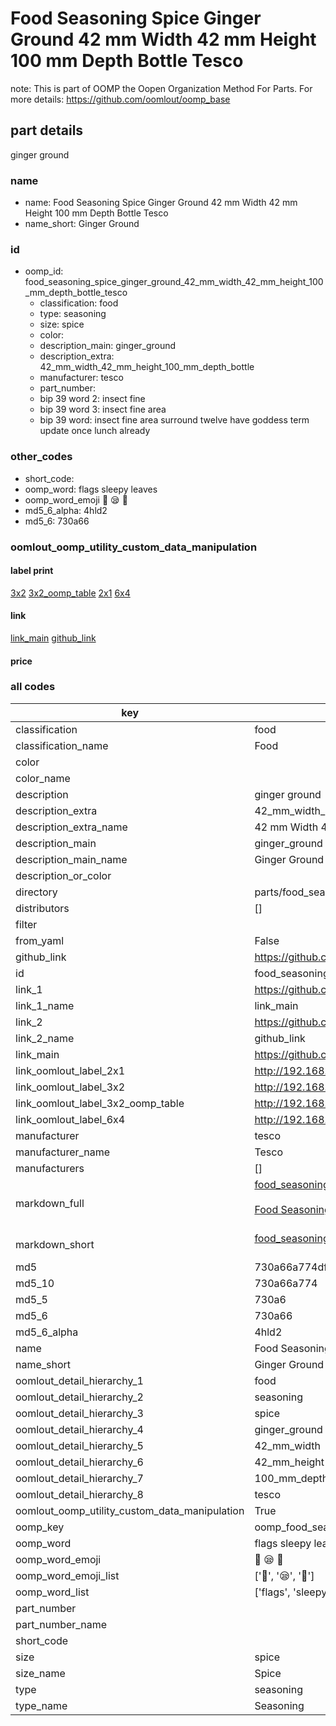 # Food Seasoning Spice Ginger Ground 42 mm Width 42 mm Height 100 mm Depth Bottle Tesco  

note: This is part of OOMP the Oopen Organization Method For Parts. For more details: https://github.com/oomlout/oomp_base

##  part details



ginger ground

### name
* name: Food Seasoning Spice Ginger Ground 42 mm Width 42 mm Height 100 mm Depth Bottle Tesco
* name_short: Ginger Ground
### id
* oomp_id: food_seasoning_spice_ginger_ground_42_mm_width_42_mm_height_100_mm_depth_bottle_tesco
  * classification: food
  * type: seasoning
  * size: spice
  * color: 
  * description_main: ginger_ground
  * description_extra: 42_mm_width_42_mm_height_100_mm_depth_bottle
  * manufacturer: tesco
  * part_number: 
  * bip 39 word 2: insect fine
  * bip 39 word 3: insect fine area
  * bip 39 word: insect fine area surround twelve have goddess term update once lunch already

### other_codes
* short_code: 
* oomp_word: flags sleepy leaves
* oomp_word_emoji :flags: :sleepy: :leaves:
* md5_6_alpha: 4hld2
* md5_6: 730a66






### oomlout_oomp_utility_custom_data_manipulation
#### label print
[3x2](http://192.168.1.245:1112/?label=oomp%204hld2)
[3x2_oomp_table](http://192.168.1.107:1112/?label=oomp%204hld2)
[2x1](http://192.168.1.242:1112/?label=oomp%204hld2)
[6x4](http://192.168.1.55:1112/?label=oomp%204hld2)    

#### link

[link_main](https://github.com/oomlout/oomlout_oomp_current_version_messy/tree/main/parts/food_seasoning_spice_ginger_ground_42_mm_width_42_mm_height_100_mm_depth_bottle_tesco) [github_link](https://github.com/oomlout/oomlout_oomp_part_src/tree/main/parts/food_seasoning_spice_ginger_ground_42_mm_width_42_mm_height_100_mm_depth_bottle_tesco)                             

#### price







### all codes 
| key | value |  
| --- | --- |  
| classification | food |  
| classification_name | Food |  
| color |  |  
| color_name |  |  
| description | ginger ground |  
| description_extra | 42_mm_width_42_mm_height_100_mm_depth_bottle |  
| description_extra_name | 42 mm Width 42 mm Height 100 mm Depth Bottle |  
| description_main | ginger_ground |  
| description_main_name | Ginger Ground |  
| description_or_color |   |  
| directory | parts/food_seasoning_spice_ginger_ground_42_mm_width_42_mm_height_100_mm_depth_bottle_tesco |  
| distributors | [] |  
| filter |  |  
| from_yaml | False |  
| github_link | https://github.com/oomlout/oomlout_oomp_part_src/tree/main/parts/food_seasoning_spice_ginger_ground_42_mm_width_42_mm_height_100_mm_depth_bottle_tesco |  
| id | food_seasoning_spice_ginger_ground_42_mm_width_42_mm_height_100_mm_depth_bottle_tesco |  
| link_1 | https://github.com/oomlout/oomlout_oomp_current_version_messy/tree/main/parts/food_seasoning_spice_ginger_ground_42_mm_width_42_mm_height_100_mm_depth_bottle_tesco |  
| link_1_name | link_main |  
| link_2 | https://github.com/oomlout/oomlout_oomp_part_src/tree/main/parts/food_seasoning_spice_ginger_ground_42_mm_width_42_mm_height_100_mm_depth_bottle_tesco |  
| link_2_name | github_link |  
| link_main | https://github.com/oomlout/oomlout_oomp_current_version_messy/tree/main/parts/food_seasoning_spice_ginger_ground_42_mm_width_42_mm_height_100_mm_depth_bottle_tesco |  
| link_oomlout_label_2x1 | http://192.168.1.242:1112/?label=oomp%204hld2 |  
| link_oomlout_label_3x2 | http://192.168.1.245:1112/?label=oomp%204hld2 |  
| link_oomlout_label_3x2_oomp_table | http://192.168.1.107:1112/?label=oomp%204hld2 |  
| link_oomlout_label_6x4 | http://192.168.1.55:1112/?label=oomp%204hld2 |  
| manufacturer | tesco |  
| manufacturer_name | Tesco |  
| manufacturers | [] |  
| markdown_full | [food_seasoning_spice_ginger_ground_42_mm_width_42_mm_height_100_mm_depth_bottle_tesco](https://github.com/oomlout/oomlout_oomp_current_version_messy/tree/main/parts/food_seasoning_spice_ginger_ground_42_mm_width_42_mm_height_100_mm_depth_bottle_tesco)<br>[](https://github.com/oomlout/oomlout_oomp_current_version_messy/tree/main/parts/food_seasoning_spice_ginger_ground_42_mm_width_42_mm_height_100_mm_depth_bottle_tesco)<br>[Food Seasoning Spice Ginger Ground 42 Mm Width 42 Mm Height 100 Mm Depth Bottle Tesco](https://github.com/oomlout/oomlout_oomp_current_version_messy/tree/main/parts/food_seasoning_spice_ginger_ground_42_mm_width_42_mm_height_100_mm_depth_bottle_tesco)<br><br> |  
| markdown_short | [food_seasoning_spice_ginger_ground_42_mm_width_42_mm_height_100_mm_depth_bottle_tesco](https://github.com/oomlout/oomlout_oomp_current_version_messy/tree/main/parts/food_seasoning_spice_ginger_ground_42_mm_width_42_mm_height_100_mm_depth_bottle_tesco)<br><br> |  
| md5 | 730a66a774df6c85a6f58da81695b3a8 |  
| md5_10 | 730a66a774 |  
| md5_5 | 730a6 |  
| md5_6 | 730a66 |  
| md5_6_alpha | 4hld2 |  
| name | Food Seasoning Spice Ginger Ground 42 mm Width 42 mm Height 100 mm Depth Bottle Tesco |  
| name_short | Ginger Ground |  
| oomlout_detail_hierarchy_1 | food |  
| oomlout_detail_hierarchy_2 | seasoning |  
| oomlout_detail_hierarchy_3 | spice |  
| oomlout_detail_hierarchy_4 | ginger_ground |  
| oomlout_detail_hierarchy_5 | 42_mm_width |  
| oomlout_detail_hierarchy_6 | 42_mm_height |  
| oomlout_detail_hierarchy_7 | 100_mm_depth |  
| oomlout_detail_hierarchy_8 | tesco |  
| oomlout_oomp_utility_custom_data_manipulation | True |  
| oomp_key | oomp_food_seasoning_spice_ginger_ground_42_mm_width_42_mm_height_100_mm_depth_bottle_tesco |  
| oomp_word | flags sleepy leaves |  
| oomp_word_emoji | :flags: :sleepy: :leaves: |  
| oomp_word_emoji_list | [':flags:', ':sleepy:', ':leaves:'] |  
| oomp_word_list | ['flags', 'sleepy', 'leaves'] |  
| part_number |  |  
| part_number_name |  |  
| short_code |  |  
| size | spice |  
| size_name | Spice |  
| type | seasoning |  
| type_name | Seasoning |  
